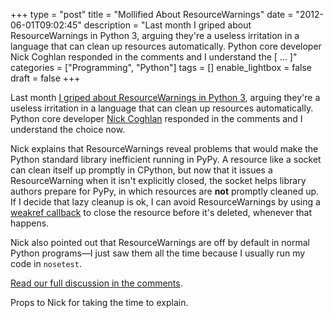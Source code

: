 +++
type = "post"
title = "Mollified About ResourceWarnings"
date = "2012-06-01T09:02:45"
description = "Last month I griped about ResourceWarnings in Python 3, arguing they're a useless irritation in a language that can clean up resources automatically. Python core developer Nick Coghlan responded in the comments and I understand the [ ... ]"
categories = ["Programming", "Python"]
tags = []
enable_lightbox = false
draft = false
+++

<p>Last month <a href="/blog/against-resourcewarnings-in-python-3/">I griped about ResourceWarnings in Python
3</a>, arguing they're a
useless irritation in a language that can clean up resources
automatically. Python core developer <a href="http://www.boredomandlaziness.org/">Nick
Coghlan</a> responded in the comments
and I understand the choice now.</p>
<p>Nick explains that ResourceWarnings reveal problems that would make the
Python standard library inefficient running in PyPy. A resource like a
socket can clean itself up promptly in CPython, but now that it issues a
ResourceWarning when it isn't explicitly closed, the socket helps
library authors prepare for PyPy, in which resources are <strong>not</strong>
promptly cleaned up. If I decide that lazy cleanup is ok, I can avoid
ResourceWarnings by using a <a href="http://docs.python.org/library/weakref.html#weakref.ref">weakref
callback</a> to
close the resource before it's deleted, whenever that happens.</p>
<p>Nick also pointed out that ResourceWarnings are off by default in normal
Python programs—I just saw them all the time because I usually run my
code in <code>nosetest</code>.</p>
<p><a href="/blog/against-resourcewarnings-in-python-3/#comment-514722438">Read our full discussion in the
comments</a>.</p>
<p>Props to Nick for taking the time to explain.</p>
    